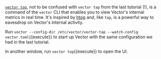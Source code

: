 [`vector top`][top], not to be confused with `vector tap` from the last tutorial (!), is a command
of the `vector` CLI that enables you to view Vector's internal metrics in real time. It's inspired
by [htop] and, like `tap`, is a powerful way to eavesdrop on Vector's internal activity.

Run `vector --config-dir /etc/vector/vector-tap --watch-config vector.toml`{{execute}} to start up
Vector with the same configuration we had in the last tutorial.

In another window, run `vector top`{{execute}} to open the UI.

[htop]: https://htop.dev
[top]: https://vector.dev/docs/reference/cli/#top